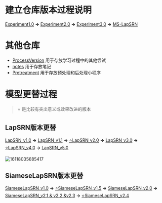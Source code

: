 # 建立仓库版本过程说明
[Experiment1.0](https://github.com/zhgqcn/GraduationProject/tree/master/LapSRN)  **→**  [Experiment2.0](https://github.com/zhgqcn/GraduationProject/tree/master/Experiment2.0)  **→**  [Experiment3.0](https://github.com/zhgqcn/GraduationProject/tree/master/Experiment3.0)  **→** [MS-LapSRN](https://github.com/zhgqcn/GraduationProject/tree/master/MS-LapSRN)

# 其他仓库
- [ProcessVersion](https://github.com/zhgqcn/GraduationProject/tree/master/ProcessVersion) 用于存放学习过程中的其他尝试
- [notes](https://github.com/zhgqcn/GraduationProject/tree/master/notes)  用于存放笔记
- [Pretreatment](https://github.com/zhgqcn/GraduationProject/tree/master/Pretreatment) 用于存放预处理和后处理小程序
# 模型更替过程
> ⭐ 是比较有突出意义或效果改进的版本
## LapSRN版本更替
[LapSRN_v1.0](https://github.com/zhgqcn/GraduationProject/tree/master/LapSRN/LapSRN_HRW) **→**
[LapSRN_v1.1](https://github.com/zhgqcn/GraduationProject/tree/master/LapSRN/LapSRN_HRW_Adagrad) **→**
[⭐LapSRN_v2.0](https://github.com/zhgqcn/GraduationProject/tree/master/Experiment2.0/LapSRN_v2.0) **→**
[LapSRN_v3.0](https://github.com/zhgqcn/GraduationProject/tree/master/Experiment3.0/LapSRN_v3) **→**
[⭐LapSRN_v4.0](https://github.com/zhgqcn/GraduationProject/tree/master/Experiment3.0/LapSRN_v4) **→**
[LapSRN_v5.0](https://github.com/zhgqcn/GraduationProject/tree/master/Experiment3.0/LapSRN_v5)

![16118035685417](https://tvax2.sinaimg.cn/large/005tpOh1ly1gn38lg8h33j30mj1004qa.jpg)

## SiameseLapSRN版本更替
[SiameseLapSRN_v1.0](https://github.com/zhgqcn/GraduationProject/tree/master/LapSRN/TwoChannels_LapSRN) **→**
[⭐SiameseLapSRN_v1.5](https://github.com/zhgqcn/GraduationProject/tree/master/LapSRN/Siamese%20LapSRN%20V1.5)  **→**
[SiameseLapSRN_v2.0](https://github.com/zhgqcn/GraduationProject/tree/master/LapSRN/SiameseLapSRN_v2)  **→**
[SiameseLapSRN_v2.1 & v2.2 &v2.3](https://github.com/zhgqcn/GraduationProject/tree/master/ProcessVersion/Siamese_v2.0_Series)  **→**
[⭐SiameseLapSRN_v2.4](https://github.com/zhgqcn/GraduationProject/tree/master/Experiment2.0/SiameseLapSRN_v2.4)



    
       
          

